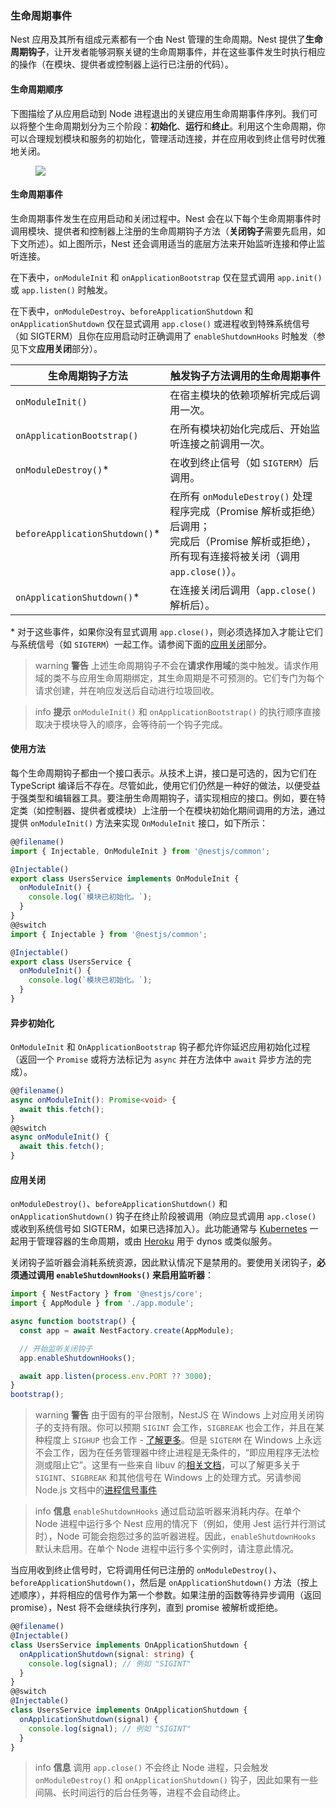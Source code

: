 ### 生命周期事件

Nest 应用及其所有组成元素都有一个由 Nest 管理的生命周期。Nest 提供了**生命周期钩子**，让开发者能够洞察关键的生命周期事件，并在这些事件发生时执行相应的操作（在模块、提供者或控制器上运行已注册的代码）。

#### 生命周期顺序

下图描绘了从应用启动到 Node 进程退出的关键应用生命周期事件序列。我们可以将整个生命周期划分为三个阶段：**初始化**、**运行**和**终止**。利用这个生命周期，你可以合理规划模块和服务的初始化，管理活动连接，并在应用收到终止信号时优雅地关闭。

<figure><img class="illustrative-image" src="/assets/lifecycle-events.png" /></figure>

#### 生命周期事件

生命周期事件发生在应用启动和关闭过程中。Nest 会在以下每个生命周期事件时调用模块、提供者和控制器上注册的生命周期钩子方法（**关闭钩子**需要先启用，如下文所述）。如上图所示，Nest 还会调用适当的底层方法来开始监听连接和停止监听连接。

在下表中，`onModuleInit` 和 `onApplicationBootstrap` 仅在显式调用 `app.init()` 或 `app.listen()` 时触发。

在下表中，`onModuleDestroy`、`beforeApplicationShutdown` 和 `onApplicationShutdown` 仅在显式调用 `app.close()` 或进程收到特殊系统信号（如 SIGTERM）且你在应用启动时正确调用了 `enableShutdownHooks` 时触发（参见下文**应用关闭**部分）。

| 生命周期钩子方法               | 触发钩子方法调用的生命周期事件                                                                                                                                                   |
| ------------------------------ | -------------------------------------------------------------------------------------------------------------------------------------------------------------------------------- |
| `onModuleInit()`               | 在宿主模块的依赖项解析完成后调用一次。                                                                                                                                           |
| `onApplicationBootstrap()`     | 在所有模块初始化完成后、开始监听连接之前调用一次。                                                                                                                               |
| `onModuleDestroy()`\*          | 在收到终止信号（如 `SIGTERM`）后调用。                                                                                                                                           |
| `beforeApplicationShutdown()`\* | 在所有 `onModuleDestroy()` 处理程序完成（Promise 解析或拒绝）后调用；<br />完成后（Promise 解析或拒绝），所有现有连接将被关闭（调用 `app.close()`）。 |
| `onApplicationShutdown()`\*    | 在连接关闭后调用（`app.close()` 解析后）。                                                                                                                                       |

\* 对于这些事件，如果你没有显式调用 `app.close()`，则必须选择加入才能让它们与系统信号（如 `SIGTERM`）一起工作。请参阅下面的[应用关闭](fundamentals/lifecycle-events#application-shutdown)部分。

> warning **警告** 上述生命周期钩子不会在**请求作用域**的类中触发。请求作用域的类不与应用生命周期绑定，其生命周期是不可预测的。它们专门为每个请求创建，并在响应发送后自动进行垃圾回收。

> info **提示** `onModuleInit()` 和 `onApplicationBootstrap()` 的执行顺序直接取决于模块导入的顺序，会等待前一个钩子完成。

#### 使用方法

每个生命周期钩子都由一个接口表示。从技术上讲，接口是可选的，因为它们在 TypeScript 编译后不存在。尽管如此，使用它们仍然是一种好的做法，以便受益于强类型和编辑器工具。要注册生命周期钩子，请实现相应的接口。例如，要在特定类（如控制器、提供者或模块）上注册一个在模块初始化期间调用的方法，通过提供 `onModuleInit()` 方法来实现 `OnModuleInit` 接口，如下所示：

```typescript
@@filename()
import { Injectable, OnModuleInit } from '@nestjs/common';

@Injectable()
export class UsersService implements OnModuleInit {
  onModuleInit() {
    console.log(`模块已初始化。`);
  }
}
@@switch
import { Injectable } from '@nestjs/common';

@Injectable()
export class UsersService {
  onModuleInit() {
    console.log(`模块已初始化。`);
  }
}
```

#### 异步初始化

`OnModuleInit` 和 `OnApplicationBootstrap` 钩子都允许你延迟应用初始化过程（返回一个 `Promise` 或将方法标记为 `async` 并在方法体中 `await` 异步方法的完成）。

```typescript
@@filename()
async onModuleInit(): Promise<void> {
  await this.fetch();
}
@@switch
async onModuleInit() {
  await this.fetch();
}
```

#### 应用关闭

`onModuleDestroy()`、`beforeApplicationShutdown()` 和 `onApplicationShutdown()` 钩子在终止阶段被调用（响应显式调用 `app.close()` 或收到系统信号如 SIGTERM，如果已选择加入）。此功能通常与 [Kubernetes](https://kubernetes.io/) 一起用于管理容器的生命周期，或由 [Heroku](https://www.heroku.com/) 用于 dynos 或类似服务。

关闭钩子监听器会消耗系统资源，因此默认情况下是禁用的。要使用关闭钩子，**必须通过调用 `enableShutdownHooks()` 来启用监听器**：

```typescript
import { NestFactory } from '@nestjs/core';
import { AppModule } from './app.module';

async function bootstrap() {
  const app = await NestFactory.create(AppModule);

  // 开始监听关闭钩子
  app.enableShutdownHooks();

  await app.listen(process.env.PORT ?? 3000);
}
bootstrap();
```

> warning **警告** 由于固有的平台限制，NestJS 在 Windows 上对应用关闭钩子的支持有限。你可以预期 `SIGINT` 会工作，`SIGBREAK` 也会工作，并且在某种程度上 `SIGHUP` 也会工作 - [了解更多](https://nodejs.org/api/process.html#process_signal_events)。但是 `SIGTERM` 在 Windows 上永远不会工作，因为在任务管理器中终止进程是无条件的，“即应用程序无法检测或阻止它”。这里有一些来自 libuv 的[相关文档](https://docs.libuv.org/en/v1.x/signal.html)，可以了解更多关于 `SIGINT`、`SIGBREAK` 和其他信号在 Windows 上的处理方式。另请参阅 Node.js 文档中的[进程信号事件](https://nodejs.org/api/process.html#process_signal_events)

> info **信息** `enableShutdownHooks` 通过启动监听器来消耗内存。在单个 Node 进程中运行多个 Nest 应用的情况下（例如，使用 Jest 运行并行测试时），Node 可能会抱怨过多的监听器进程。因此，`enableShutdownHooks` 默认未启用。在单个 Node 进程中运行多个实例时，请注意此情况。

当应用收到终止信号时，它将调用任何已注册的 `onModuleDestroy()`、`beforeApplicationShutdown()`，然后是 `onApplicationShutdown()` 方法（按上述顺序），并将相应的信号作为第一个参数。如果注册的函数等待异步调用（返回 promise），Nest 将不会继续执行序列，直到 promise 被解析或拒绝。

```typescript
@@filename()
@Injectable()
class UsersService implements OnApplicationShutdown {
  onApplicationShutdown(signal: string) {
    console.log(signal); // 例如 "SIGINT"
  }
}
@@switch
@Injectable()
class UsersService implements OnApplicationShutdown {
  onApplicationShutdown(signal) {
    console.log(signal); // 例如 "SIGINT"
  }
}
```

> info **信息** 调用 `app.close()` 不会终止 Node 进程，只会触发 `onModuleDestroy()` 和 `onApplicationShutdown()` 钩子，因此如果有一些间隔、长时间运行的后台任务等，进程不会自动终止。
